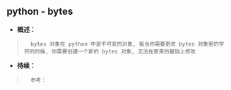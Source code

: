 ## python - bytes
- **概述：**
>       bytes 对象在 python 中是不可变的对象, 每当你需要更改 bytes 对象里的字符的时候, 你需要创建一个新的 bytes 对象, 无法在原来的基础上修改
>
>
>
>
>
>
>
>
>
>
>
>
>
>
>
>
>
>
>
>
>
>
>
>
>
>
>
>
>

- **待续：**
>       参考：
>
>
>
>
>
>
>
>
>
>
>
>
>
>
>
>
>
>
>
>
>
>
>
>
>
